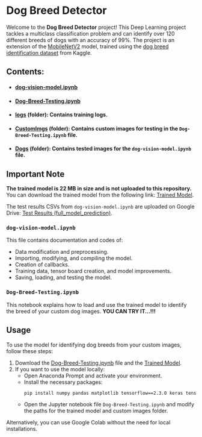 # Dog Breed Detector

Welcome to the **Dog Breed Detector** project! This Deep Learning project tackles a multiclass classification problem and can identify over 120 different breeds of dogs with an accuracy of 99%. The project is an extension of the [MobileNetV2](<https://tfhub.dev/google/imagenet/mobilenet_v2_130_224/classification/4>) model, trained using the [dog breed identification dataset](<https://www.kaggle.com/c/dog-breed-identification/data>) from Kaggle.

## Contents:

- #### [dog-vision-model.ipynb](<https://github.com/aShutOSh0139/Dog_Breed_detector/blob/main/dog-vision-model.ipynb>) 
- #### [Dog-Breed-Testing.ipynb](<https://github.com/aShutOSh0139/Dog_Breed_detector/blob/main/Dog-Breed-Testing.ipynb>)
- #### [logs](<https://github.com/aShutOSh0139/Dog_Breed_detector/tree/main/Dog%20Vision/logs>) (folder): Contains training logs.
- #### [CustomImgs](<https://github.com/aShutOSh0139/Dog_Breed_detector/tree/main/CustomImgs>) (folder): Contains custom images for testing in the `Dog-Breed-Testing.ipynb` file.
- #### [Dogs](<https://github.com/aShutOSh0139/Dog_Breed_detector/tree/main/Dog%20Vision/Dogs>) (folder): Contains tested images for the `dog-vision-model.ipynb` file.

## Important Note
**The trained model is 22 MB in size and is not uploaded to this repository.** You can download the trained model from the following link: [Trained Model](<https://drive.google.com/file/d/1-sFGNUp9ycoZ0Uw7wx-8AX13O1R7z0ae/view?usp=sharing>).

The test results CSVs from `dog-vision-model.ipynb` are uploaded on Google Drive: [Test Results (full_model_prediction)](<https://drive.google.com/drive/folders/1V36zg39hxC9zIH8IUuQ0y-45n5hzKTt3?usp=sharing>).

### `dog-vision-model.ipynb`

This file contains documentation and codes of:
- Data modification and preprocessing.
- Importing, modifying, and compiling the model.
- Creation of callbacks.
- Training data, tensor board creation, and model improvements.
- Saving, loading, and testing the model.

### `Dog-Breed-Testing.ipynb`
This notebook explains how to load and use the trained model to identify the breed of your custom dog images. **YOU CAN TRY IT...!!!**

## Usage
To use the model for identifying dog breeds from your custom images, follow these steps:

1. Download the [Dog-Breed-Testing.ipynb](<https://github.com/aShutOSh0139/Dog_Breed_detector/blob/main/Dog-Breed-Testing.ipynb>) file and the [Trained Model](<https://drive.google.com/file/d/1-sFGNUp9ycoZ0Uw7wx-8AX13O1R7z0ae/view?usp=sharing>).
2. If you want to use the model locally:
   - Open Anaconda Prompt and activate your environment.
   - Install the necessary packages:
     ```bash
     pip install numpy pandas matplotlib tensorflow==2.3.0 keras tensorflow_hub==0.15.0
     ```
   - Open the Jupyter notebook file `Dog-Breed-Testing.ipynb` and modify the paths for the trained model and custom images folder.

Alternatively, you can use Google Colab without the need for local installations.
